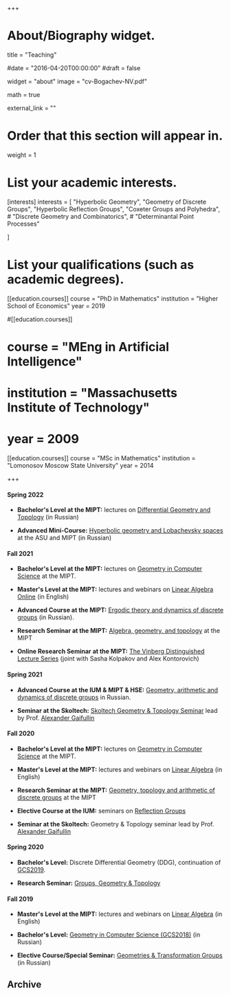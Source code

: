 +++
# About/Biography widget.

title = "Teaching"

#date = "2016-04-20T00:00:00"
#draft = false

widget = "about"
image = "cv-Bogachev-NV.pdf"

math = true

external_link = ""

# Order that this section will appear in.
weight = 1

# List your academic interests.
[interests]
  interests = [
    "Hyperbolic Geometry",
    "Geometry of Discrete Groups",
    "Hyperbolic Reflection Groups",
    "Coxeter Groups and Polyhedra",
    # "Discrete Geometry and Combinatorics",
    # "Determinantal Point Processes"

  ]


# List your qualifications (such as academic degrees).

[[education.courses]]
  course = "PhD in Mathematics"
  institution = "Higher School of Economics"
  year = 2019

#[[education.courses]]
#  course = "MEng in Artificial Intelligence"
#  institution = "Massachusetts Institute of Technology"
#  year = 2009

[[education.courses]]
  course = "MSc in Mathematics"
  institution = "Lomonosov Moscow State University"
  year = 2014
 
+++

#### Spring 2022

- **Bachelor's Level at the MIPT:** lectures on [Differential Geometry and Topology](dgt22s) (in Russian)

- **Advanced Mini-Course:** [Hyperbolic geometry and Lobachevsky spaces](hg22s) at the ASU and MIPT (in Russian)

#### Fall 2021

- **Bachelor's Level at the MIPT:** lectures on [Geometry in Computer Science](gcs21f) at the MIPT.

- **Master's Level at the MIPT:** lectures and webinars on [Linear Algebra Online](linalg) (in English)

- **Advanced Course at the MIPT:** [Ergodic theory and dynamics of discrete groups](edg21f) (in Russian).

- **Research Seminar at the MIPT:** [Algebra, geometry, and topology](ResSem20f) at the MIPT

- **Online Research Seminar at the MIPT:** [The Vinberg Distinguished Lecture Series](https://vinberg.combgeo.org/) (joint with Sasha Kolpakov and Alex Kontorovich)

#### Spring 2021

- **Advanced Course at the IUM & MIPT & HSE:** [Geometry, arithmetic and dynamics of discrete groups](gaddg21s) in Russian.

- **Seminar at the Skoltech:** [Skoltech Geometry & Topology Seminar](skoltech-gt-sem) lead by Prof. [Alexander Gaifullin](https://crei.skoltech.ru/cas/ru/people-ru/aleksandr-gaifullin/) 


#### Fall 2020

- **Bachelor's Level at the MIPT:** lectures on [Geometry in Computer Science](gcs20f) at the MIPT.

- **Master's Level at the MIPT:** lectures and webinars on [Linear Algebra](linal20) (in English)

- **Research Seminar at the MIPT:** [Geometry, topology and arithmetic of discrete groups](ResSem20f) at the MIPT

- **Elective Course at the IUM:** seminars on [Reflection Groups](https://ium.mccme.ru/f20/f20-SmirnovEY.html)

- **Seminar at the Skoltech:** Geometry & Topology seminar lead by Prof. [Alexander Gaifullin](https://crei.skoltech.ru/cas/ru/people-ru/aleksandr-gaifullin/)


#### Spring 2020

- **Bachelor's Level:** Discrete Differential Geometry (DDG), continuation of [GCS2019](gcs19f).

- **Research Seminar:** [Groups, Geometry & Topology](ResSem1920)

#### Fall 2019 

- **Master's Level at the MIPT:** lectures and webinars on [Linear Algebra](linal20) (in English)

- **Bachelor's Level:** [Geometry in Computer Science (GCS2018)](gcs19f) (in Russian)

- **Elective Course/Special Seminar:** [Geometries & Transformation Groups](gtg19f) (in Russian)


## **Archive**






